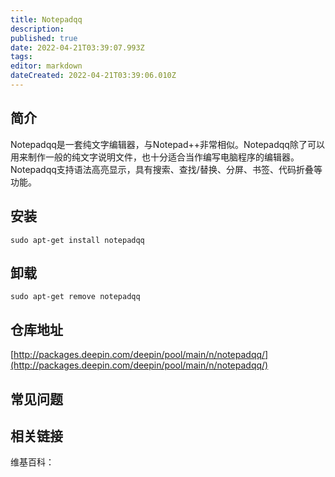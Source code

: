 ```yaml
---
title: Notepadqq
description: 
published: true
date: 2022-04-21T03:39:07.993Z
tags: 
editor: markdown
dateCreated: 2022-04-21T03:39:06.010Z
---
```


## 简介

Notepadqq是一套纯文字编辑器，与Notepad++非常相似。Notepadqq除了可以用来制作一般的纯文字说明文件，也十分适合当作编写电脑程序的编辑器。Notepadqq支持语法高亮显示，具有搜索、查找/替换、分屏、书签、代码折叠等功能。

## 安装

`sudo apt-get install notepadqq`

## 卸载

`sudo apt-get remove notepadqq`

## 仓库地址

[http://packages.deepin.com/deepin/pool/main/n/notepadqq/](http://packages.deepin.com/deepin/pool/main/n/notepadqq/)


## 常见问题


## 相关链接

维基百科：